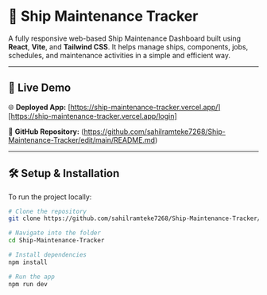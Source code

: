 # 🚢 Ship Maintenance Tracker

A fully responsive web-based Ship Maintenance Dashboard built using **React**, **Vite**, and **Tailwind CSS**. It helps manage ships, components, jobs, schedules, and maintenance activities in a simple and efficient way.

---

## 🔗 Live Demo

🌐 **Deployed App:** [https://ship-maintenance-tracker.vercel.app/][https://ship-maintenance-tracker.vercel.app/login]

📁 **GitHub Repository:** (https://github.com/sahilramteke7268/Ship-Maintenance-Tracker/edit/main/README.md)

---

## 🛠️ Setup & Installation

To run the project locally:

```bash
# Clone the repository
git clone https://github.com/sahilramteke7268/Ship-Maintenance-Tracker/edit/main/README.md

# Navigate into the folder
cd Ship-Maintenance-Tracker

# Install dependencies
npm install

# Run the app
npm run dev


